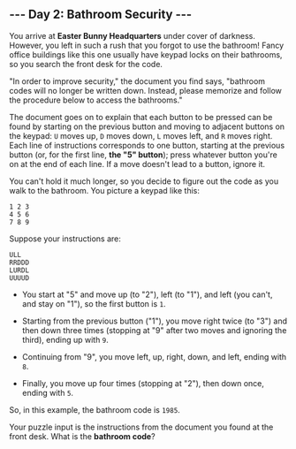 ## --- Day 2: Bathroom Security ---
You arrive at **Easter Bunny Headquarters** under cover of darkness. However, you left in such a rush that you forgot to use the bathroom! Fancy office buildings like this one usually have keypad locks on their bathrooms, so you search the front desk for the code.
 
"In order to improve security," the document you find says, "bathroom codes will no longer be written down. Instead, please memorize and follow the procedure below to access the bathrooms."
 
The document goes on to explain that each button to be pressed can be found by starting on the previous button and moving to adjacent buttons on the keypad: `U` moves up, `D` moves down, `L` moves left, and `R` moves right. Each line of instructions corresponds to one button, starting at the previous button (or, for the first line, **the "5" button**); press whatever button you're on at the end of each line. If a move doesn't lead to a button, ignore it.
 
You can't hold it much longer, so you decide to figure out the code as you walk to the bathroom. You picture a keypad like this:
 

```
1 2 3
4 5 6
7 8 9
```

 
Suppose your instructions are:
 

```
ULL
RRDDD
LURDL
UUUUD
```

 
 
- You start at "5" and move up (to "2"), left (to "1"), and left (you can't, and stay on "1"), so the first button is `1`.
 
- Starting from the previous button ("1"), you move right twice (to "3") and then down three times (stopping at "9" after two moves and ignoring the third), ending up with `9`.
 
- Continuing from "9", you move left, up, right, down, and left, ending with `8`.
 
- Finally, you move up four times (stopping at "2"), then down once, ending with `5`.
 
 
So, in this example, the bathroom code is `1985`.
 
Your puzzle input is the instructions from the document you found at the front desk. What is the **bathroom code**?
 